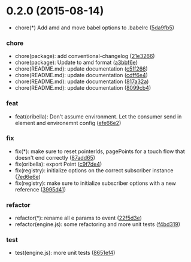 <a name="0.2.0"></a>
# 0.2.0 (2015-08-14)


* chore(*) Add amd and move babel options to .babelrc ([5da9fb5](https://github.com/oribella/framework/commit/5da9fb5))

### chore

* chore(package): add conventional-changelog ([21e3266](https://github.com/oribella/framework/commit/21e3266))
* chore(package): Update to amd format ([a3bbf6e](https://github.com/oribella/framework/commit/a3bbf6e))
* chore(README.md): update documentation ([c5ff266](https://github.com/oribella/framework/commit/c5ff266))
* chore(README.md): update documentation ([cdff6e4](https://github.com/oribella/framework/commit/cdff6e4))
* chore(README.md): update documentation ([817a32a](https://github.com/oribella/framework/commit/817a32a))
* chore(README.md): update documentation ([8099cb4](https://github.com/oribella/framework/commit/8099cb4))

### feat

* feat(oribella): Don't assume environment. Let the consumer send in element and environemnt config ([efe66e2](https://github.com/oribella/framework/commit/efe66e2))

### fix

* fix(*): make sure to reset pointerIds, pagePoints for a touch flow that doesn't end correctly ([87add65](https://github.com/oribella/framework/commit/87add65))
* fix(oribella): export Point ([c9f7de4](https://github.com/oribella/framework/commit/c9f7de4))
* fix(registry): initialize options on the correct subscriber instance ([7ed6e6e](https://github.com/oribella/framework/commit/7ed6e6e))
* fix(registry): make sure to initialize subscriber options with a new reference ([3995d41](https://github.com/oribella/framework/commit/3995d41))

### refactor

* refactor(*): rename all e params to event ([22f5d3e](https://github.com/oribella/framework/commit/22f5d3e))
* refactor(engine.js): some refactoring and more unit tests ([f4bd319](https://github.com/oribella/framework/commit/f4bd319))

### test

* test(engine.js): more unit tests ([8651ef4](https://github.com/oribella/framework/commit/8651ef4))



